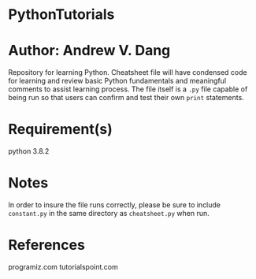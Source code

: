 # PythonTutorials
# Author: Andrew V. Dang
Repository for learning Python. Cheatsheet file will have condensed code for learning and review basic Python fundamentals and meaningful comments to assist learning process. The file itself is a `.py` file capable of being run so that users can confirm and test their own `print` statements.

# Requirement(s)
python 3.8.2

# Notes
In order to insure the file runs correctly, please be sure to include `constant.py` in the same directory as `cheatsheet.py` when run.

# References
programiz.com
tutorialspoint.com
